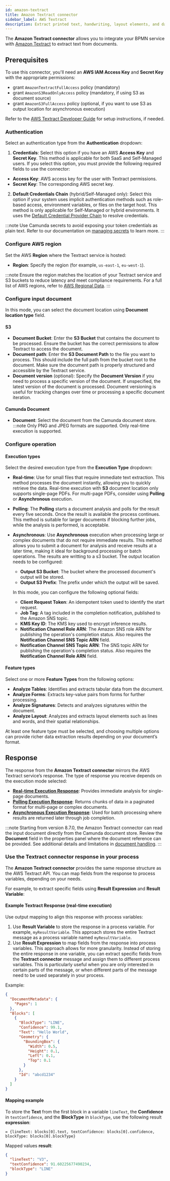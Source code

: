 ```yaml
---
id: amazon-textract
title: Amazon Textract connector
sidebar_label: AWS Textract
description: Extract printed text, handwriting, layout elements, and data from any document.
---
```


The **Amazon Textract connector** allows you to integrate your BPMN service with [Amazon Textract](https://aws.amazon.com/textract/) to extract text from documents.

## Prerequisites

To use this connector, you'll need an **AWS IAM Access Key** and **Secret Key** with the appropriate permissions:

- grant `AmazonTextractFullAccess` policy (mandatory)
- grant `AmazonS3ReadOnlyAccess` policy (mandatory, if using S3 as document source)
- grant `AmazonS3FullAccess` policy (optional, if you want to use S3 as output location for asynchronous execution)

Refer to the [AWS Textract Developer Guide](https://docs.aws.amazon.com/textract/latest/dg/getting-started.html) for setup instructions, if needed.

### Authentication

Select an authentication type from the **Authentication** dropdown:

1. **Credentials**: Select this option if you have an AWS **Access Key** and **Secret Key**. This method is applicable for both SaaS and Self-Managed users. If you select this option, you must provide the following required fields to use the connector:

- **Access Key**: AWS access key for the user with Textract permissions.
- **Secret Key**: The corresponding AWS secret key.

2. **Default Credentials Chain** (hybrid/Self-Managed only): Select this option if your system uses implicit authentication methods such as role-based access, environment variables, or files on the target host. This method is only applicable for Self-Managed or hybrid environments. It uses the [Default Credential Provider Chain](https://docs.aws.amazon.com/sdk-for-java/v1/developer-guide/credentials.html) to resolve credentials.

:::note
Use Camunda secrets to avoid exposing your token credentials as plain text. Refer to our documentation on [managing secrets](/components/console/manage-clusters/manage-secrets.md) to learn more.
:::

### Configure AWS region

Set the AWS **Region** where the Textract service is hosted:

- **Region**: Specify the region (for example, `us-east-1`, `eu-west-1`).

:::note
Ensure the region matches the location of your Textract service and S3 buckets to reduce latency and meet compliance requirements. For a full list of AWS regions, refer to [AWS Regional Data](https://aws.amazon.com/about-aws/global-infrastructure/regions_az/).
:::

### Configure input document

In this mode, you can select the document location using **Document location type** field.

#### S3

- **Document Bucket**: Enter the **S3 Bucket** that contains the document to be processed. Ensure the bucket has the correct permissions to allow Textract to access the document.
- **Document path**: Enter the **S3 Document Path** to the file you want to process. This should include the full path from the bucket root to the document. Make sure the document path is properly structured and accessible by the Textract service.
- **Document version** (optional): Specify the **Document Version** if you need to process a specific version of the document. If unspecified, the latest version of the document is processed. Document versioning is useful for tracking changes over time or processing a specific document iteration.

#### Camunda Document

- **Document**: Select the document from the Camunda document store.
  :::note Only PNG and JPEG formats are supported. Only real-time execution is supported.

### Configure operation

#### Execution types

Select the desired execution type from the **Execution Type** dropdown:

- **Real-time**: Use for small files that require immediate text extraction. This method processes the document instantly, allowing you to quickly retrieve the data. Real-time execution with **S3** document location only supports single-page PDFs. For multi-page PDFs, consider using **Polling** or **Asynchronous** execution.

- **Polling**: The **Polling** starts a document analysis and polls for the result every five seconds. Once the result is available the process continues. This method is suitable for larger documents if blocking further jobs, while the analysis is performed, is acceptable.

- **Asynchronous**: Use **Asynchronous** execution when processing large or complex documents that do not require immediate results. This method allows you to submit a document for analysis and receive results at a later time, making it ideal for background processing or batch operations. The results are writting to a s3 bucket.
  The output location needs to be configured:

  - **Output S3 Bucket**: The bucket where the processed document's output will be stored.
  - **Output S3 Prefix**: The prefix under which the output will be saved.

  In this mode, you can configure the following optional fields:

  - **Client Request Token**: An idempotent token used to identify the start request.
  - **Job Tag**: A tag included in the completion notification, published to the Amazon SNS topic.
  - **KMS Key ID**: The KMS key used to encrypt inference results.
  - **Notification Channel Role ARN**: The Amazon SNS role ARN for publishing the operation's completion status. Also requires the **Notification Channel SNS Topic ARN** field.
  - **Notification Channel SNS Topic ARN**: The SNS topic ARN for publishing the operation's completion status. Also requires the **Notification Channel Role ARN** field.

#### Feature types

Select one or more **Feature Types** from the following options:

- **Analyze Tables**: Identifies and extracts tabular data from the document.
- **Analyze Forms**: Extracts key-value pairs from forms for further processing.
- **Analyze Signatures**: Detects and analyzes signatures within the document.
- **Analyze Layout**: Analyzes and extracts layout elements such as lines and words, and their spatial relationships.

At least one feature type must be selected, and choosing multiple options can provide richer data extraction results depending on your document’s format.

## Response

The response from the **Amazon Textract connector** mirrors the AWS Textract service’s response. The type of response you receive depends on the execution mode selected:

- **[Real-time Execution Response](https://docs.aws.amazon.com/textract/latest/dg/API_AnalyzeDocument.html#API_AnalyzeDocument_ResponseSyntax)**: Provides immediate analysis for single-page documents.
- **[Polling Execution Response](https://docs.aws.amazon.com/textract/latest/dg/API_GetDocumentAnalysis.html#API_GetDocumentAnalysis_ResponseSyntax)**: Returns chunks of data in a paginated format for multi-page or complex documents.
- **[Asynchronous Execution Response](https://docs.aws.amazon.com/textract/latest/dg/API_StartDocumentAnalysis.html#API_StartDocumentAnalysis_ResponseSyntax)**: Used for batch processing where results are returned later through job completion.

:::note
Starting from version 8.7.0, the Amazon Textract connector can read the input document directly from the Camunda document store. Review the **Document** field in the properties panel where the document reference can be provided. See additional details and limitations in [document handling](/components/document-handling/getting-started.md).
:::

### Use the Textract connector response in your process

The **Amazon Textract connector** provides the same response structure as the AWS Textract API. You can map fields from the response to process variables, depending on your needs.

For example, to extract specific fields using **Result Expression** and **Result Variable**:

#### Example Textract Response (real-time execution)

Use output mapping to align this response with process variables:

1. Use **Result Variable** to store the response in a process variable. For example, `myResultVariable`. This approach stores the entire Textract message as a process variable named `myResultVariable`.
2. Use **Result Expression** to map fields from the response into process variables. This approach allows for more granularity. Instead of storing the entire response in one variable, you can extract specific fields from the **Textract connector** message and assign them to different process variables. This is particularly useful when you are only interested in certain parts of the message, or when different parts of the message need to be used separately in your process.

Example:

```json
{
  "DocumentMetadata": {
    "Pages": 1
  },
  "Blocks": [
    {
      "BlockType": "LINE",
      "Confidence": 99.1,
      "Text": "Hello World",
      "Geometry": {
        "BoundingBox": {
          "Width": 0.5,
          "Height": 0.1,
          "Left": 0.1,
          "Top": 0.1
        }
      },
      "Id": "abcd1234"
    }
  ]
}
```

#### Mapping example

To store the **Text** from the first block in a variable `lineText`, the **Confidence** in `textConfidence`, and the **BlockType** in `blockType`, use the following result **expression**:

```feel
= {lineText: blocks[0].text, textConfidence: blocks[0].confidence, blockType: blocks[0].blockType}
```

Mapped values **result**:

```json
{
  "lineText": "V3",
  "textConfidence": 91.60225677490234,
  "blockType": "LINE"
}
```
